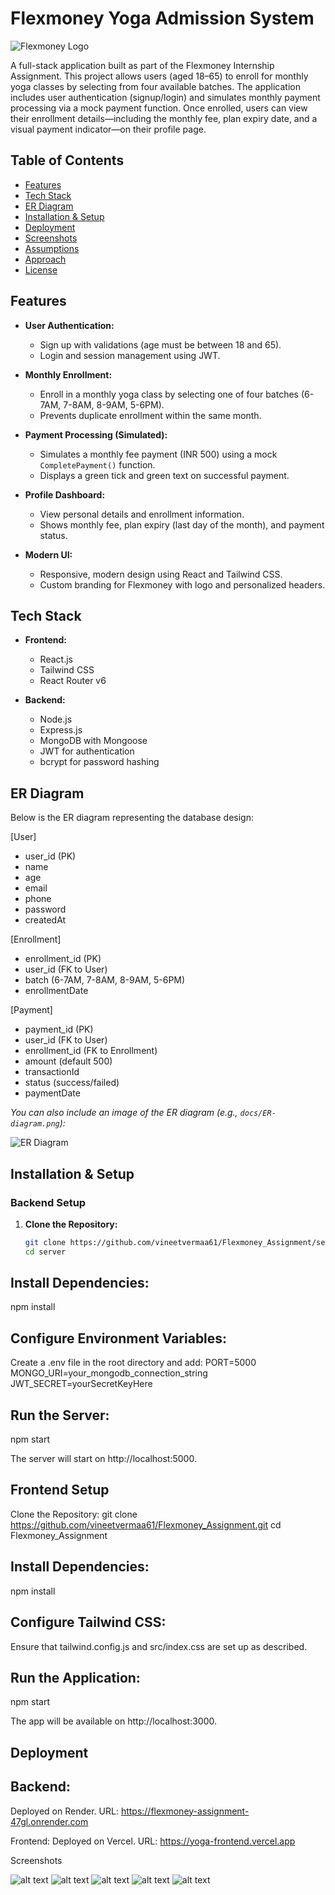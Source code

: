 # Flexmoney Yoga Admission System

![Flexmoney Logo](docs/flexmoney_logo.png)

A full-stack application built as part of the Flexmoney Internship Assignment. This project allows users (aged 18–65) to enroll for monthly yoga classes by selecting from four available batches. The application includes user authentication (signup/login) and simulates monthly payment processing via a mock payment function. Once enrolled, users can view their enrollment details—including the monthly fee, plan expiry date, and a visual payment indicator—on their profile page.

## Table of Contents

- [Features](#features)
- [Tech Stack](#tech-stack)
- [ER Diagram](#er-diagram)
- [Installation & Setup](#installation--setup)
- [Deployment](#deployment)
- [Screenshots](#screenshots)
- [Assumptions](#assumptions)
- [Approach](#approach)
- [License](#license)

## Features

- **User Authentication:**  
  - Sign up with validations (age must be between 18 and 65).  
  - Login and session management using JWT.

- **Monthly Enrollment:**  
  - Enroll in a monthly yoga class by selecting one of four batches (6-7AM, 7-8AM, 8-9AM, 5-6PM).  
  - Prevents duplicate enrollment within the same month.

- **Payment Processing (Simulated):**  
  - Simulates a monthly fee payment (INR 500) using a mock `CompletePayment()` function.  
  - Displays a green tick and green text on successful payment.

- **Profile Dashboard:**  
  - View personal details and enrollment information.  
  - Shows monthly fee, plan expiry (last day of the month), and payment status.

- **Modern UI:**  
  - Responsive, modern design using React and Tailwind CSS.
  - Custom branding for Flexmoney with logo and personalized headers.

## Tech Stack

- **Frontend:**  
  - React.js  
  - Tailwind CSS  
  - React Router v6

- **Backend:**  
  - Node.js  
  - Express.js  
  - MongoDB with Mongoose  
  - JWT for authentication  
  - bcrypt for password hashing


## ER Diagram

Below is the ER diagram representing the database design:

[User]
  - user_id (PK)
  - name
  - age
  - email
  - phone
  - password
  - createdAt

[Enrollment]
  - enrollment_id (PK)
  - user_id (FK to User)
  - batch (6-7AM, 7-8AM, 8-9AM, 5-6PM)
  - enrollmentDate

[Payment]
  - payment_id (PK)
  - user_id (FK to User)
  - enrollment_id (FK to Enrollment)
  - amount (default 500)
  - transactionId
  - status (success/failed)
  - paymentDate


*You can also include an image of the ER diagram (e.g., `docs/ER-diagram.png`):*

![ER Diagram](docs/ER-diagram.png)

## Installation & Setup

### Backend Setup

1. **Clone the Repository:**

   ```bash
   git clone https://github.com/vineetvermaa61/Flexmoney_Assignment/server.git
   cd server

## Install Dependencies:
npm install

## Configure Environment Variables:
Create a .env file in the root directory and add:
PORT=5000
MONGO_URI=your_mongodb_connection_string
JWT_SECRET=yourSecretKeyHere

## Run the Server:
npm start

The server will start on http://localhost:5000.

## Frontend Setup
Clone the Repository:
git clone https://github.com/vineetvermaa61/Flexmoney_Assignment.git
cd Flexmoney_Assignment

## Install Dependencies:
npm install

## Configure Tailwind CSS:
Ensure that tailwind.config.js and src/index.css are set up as described.

## Run the Application:
npm start

The app will be available on http://localhost:3000.

## Deployment
## Backend:
Deployed on Render.
URL: https://flexmoney-assignment-47gl.onrender.com

Frontend:
Deployed on Vercel.
URL: https://yoga-frontend.vercel.app



Screenshots

![alt text](/Screenshots/1.png)
![alt text](/Screenshots/2.png)
![alt text](/Screenshots/3.png)
![alt text](/Screenshots/4.png)
![alt text](/Screenshots/5.png)


